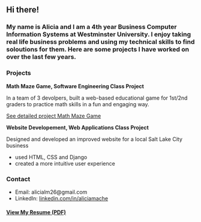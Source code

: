 ## Hi there!

### My name is Alicia and I am a 4th year Business Computer Information Systems at Westminster University. I enjoy taking real life business problems and using my technical skills to find soloutions for them. Here are some projects I have worked on over the last few years. 
### Projects
**Math Maze Game, Software Engineering Class Project**

In a team of 3 devolpers, built a web-based educational game for 1st/2nd graders to practice math skills in a fun and engaging way. 

[See detailed project Math Maze Game](./MathMazeGame.md)

**Website Developement, Web Applications Class Project**

Designed and developed an improved website for a local Salt Lake City business 
- used HTML, CSS and Django
- created a more intuitive user experience

<h3>Contact</h3>
<ul>
  <li>Email: alicialm26@gmail.com</li>
  <li>
    LinkedIn:
    <a href="https://www.linkedin.com/in/aliciamache">linkedin.com/in/aliciamache</a>
  </li>
</ul>

####  [View My Resume (PDF)](./AMacheResume.pdf)

  


